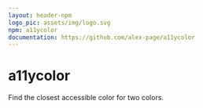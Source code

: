 ```yaml
---
layout: header-npm
logo_pic: assets/img/logo.svg
npm: a11ycolor
documentation: https://github.com/alex-page/a11ycolor
---
```


# a11ycolor

Find the closest accessible color for two colors.
